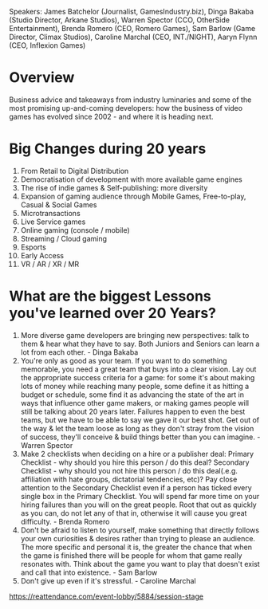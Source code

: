 Speakers: James Batchelor (Journalist, GamesIndustry.biz), Dinga Bakaba (Studio Director, Arkane Studios), Warren Spector (CCO, OtherSide Entertainment), Brenda Romero (CEO, Romero Games), Sam Barlow (Game Director, Climax Studios), Caroline Marchal (CEO, INT./NIGHT), Aaryn Flynn (CEO, Inflexion Games)

# Overview
Business advice and takeaways from industry luminaries and some of the most promising up-and-coming developers: how the business of video games has evolved since 2002 - and where it is heading next. 

# Big Changes during 20 years
1. From Retail to Digital Distribution 
2. Democratisation of development with more available game engines
3. The rise of indie games & Self-publishing: more diversity
5. Expansion of gaming audience through Mobile Games, Free-to-play, Casual & Social Games
6. Microtransactions
7. Live Service games
8. Online gaming (console / mobile)
9. Streaming / Cloud gaming
10. Esports
11. Early Access
12. VR / AR / XR / MR

# What are the biggest Lessons you've learned over 20 Years?
1. More diverse game developers are bringing new perspectives: talk to them & hear what they have to say. Both Juniors and Seniors can learn a lot from each other. - Dinga Bakaba
2. You're only as good as your team. If you want to do something memorable, you need a great team that buys into a clear vision. Lay out the appropriate success criteria for a game: for some it's about making lots of money while reaching many people, some define it as hitting a budget or schedule, some find it as advancing the state of the art in ways that influence other game makers, or making games people will still be talking about 20 years later. Failures happen to even the best teams, but we have to be able to say we gave it our best shot. Get out of the way & let the team loose as long as they don't stray from the vision of success, they'll conceive & build things better than you can imagine. - Warren Spector
3. Make 2 checklists when deciding on a hire or a publisher deal: Primary Checklist - why should you hire this person / do this deal? Secondary Checklist - why should you not hire this person / do this deal(.e.g. affiliation with hate groups, dictatorial tendencies, etc)? Pay close attention to the Secondary Checklist even if a person has ticked every single box in the Primary Checklist. You will spend far more time on your hiring failures than you will on the great people. Root that out as quickly as you can, do not let any of that in, otherwise it will cause you great difficulty. - Brenda Romero
4. Don't be afraid to listen to yourself, make something that directly follows your own curiosities & desires rather than trying to please an audience. The more specific and personal it is, the greater the chance that when the game is finished there will be people for whom that game really resonates with. Think about the game you want to play that doesn't exist and call that into existence. -  Sam Barlow
5. Don't give up even if it's stressful. - Caroline Marchal
 
https://reattendance.com/event-lobby/5884/session-stage
